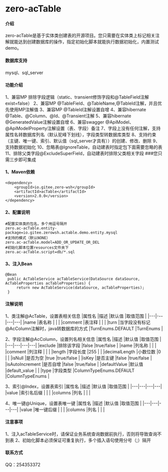 # zero-acTable

#### 介绍
zero-acTable是基于实体类创建表的开源项目。您只需要在实体类上标记相关注解就能达到创建数据库的操作，指定初始化脚本就能执行数据初始化，内置测试demo。

#### 数据库支持
mysql、sql_server

#### 功能介绍
1、兼容MP 排除字段逻辑（static、transient修饰字段和@TableField注解exist=false）
2、兼容MP @TableField、@TableName,@TableId注解，并且优先使用MP注解值
3、兼容MP @TableId注解设置自增
4、兼容hibernate @Table、@Column、@Id、@Transient注解
5、兼容hibernate @GeneratedValue注解设置自增
6、兼容swagger @ApiModel、@ApiModelProperty注解设置（表、字段）备注
7、字段上没有任何注解，支持属性名转数据库列名（默认驼峰下划线），字段类型转数据库类型
8、支持约束（主键、唯一键、索引、默认值（sql_server才具有））的创建、修改、删除
9、支持数据初始化
10、忽略表@IgnoreTable，自动建表时指定包下面需要忽略的表
11、排除父类字段@ExcludeSuperField，自动建表时排除父类相关字段
###您只需三步即可集成
#### 1、Maven依赖

```
<dependency>
	<groupId>io.gitee.zero-wsh</groupId>
	<artifactId>acTable</artifactId>
	<version>2.0.0</version>
</dependency>
```

#### 2、配置说明

```
#配置实体类的包名，多个用逗号隔开
zero.ac-acTable.entity-package=io.gitee.zerowsh.actable.demo.entity.mysql
#支持的模式（默认NONE）
zero.ac-acTable.model=ADD_OR_UPDATE_OR_DEL
#初始化脚本位置resources文件夹下
zero.ac-acTable.script=db/*.sql
```

#### 3、注入Bean

```
@Bean
 public AcTableService acTableService(DataSource dataSource, AcTableProperties acTableProperties) {
     return new AcTableService(dataSource, acTableProperties);
 }
```

#### 注解说明

1、类注解@AcTable，设置表相关信息
|属性名   |描述   |默认值   |取值范围   |
|---|---|---|---|
|name   |表名称   |   |   |
|comment   |表注释   |   |   |
|turn   |当字段没有标记@AcColumn注解时，java转数据库的方式   |TurnEnums.DEFAULT   |TurnEnums   |

2、字段注解@AcColumn，设置列名相关信息
|属性名   |描述   |默认值   |取值范围   |
|---|---|---|---|
|exclude   |排除该字段   |false   |true/false   |
|name   |列名称   |   |   |
|comment   |列注释   |   |   |
|length   |字段长度   |255   |   |
|decimalLength   |小数位数   |0   |   |
|isNull   |是否为空   |true   |true/false   |
|isKey   |是否主键   |false   |true/false   |
|isAutoIncrement   |是否自增   |false   |true/false   |
|defaultValue   |默认值   |default_value   |   |
|type   |字段类型   |ColumnTypeEnums.DEFAULT   |ColumnTypeEnums   |

3、索引@Index，设置表索引
|属性名   |描述   |默认值   |取值范围   |
|---|---|---|---|
|value   |索引名后缀   |   |   |
|columns   |列名   |   |   |

4、唯一键@Unique，设置表唯一键
|属性名   |描述   |默认值   |取值范围   |
|---|---|---|---|
|value   |唯一键后缀   |   |   |
|columns   |列名   |   |   |

#### 注意事项
1、注入acTableService时，请保证业务系统查询数据前执行，否则将导致查询不到表
2、初始化脚本必须保证可重复执行，多个插入语句使用分号（;）隔开

#### 联系方式
QQ：254353372
